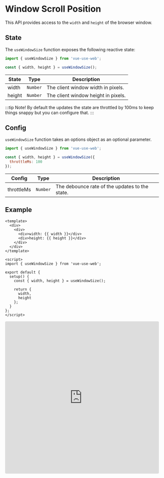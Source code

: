 # Window Scroll Position

This API provides access to the `width` and `height` of the browser window.

## State

The `useWindowSize` function exposes the following reactive state:

```js
import { useWindowSize } from 'vue-use-web';

const { width, height } = useWindowSize();
```

| State  | Type     | Description                         |
| ------ | -------- | ----------------------------------- |
| width  | `Number` | The client window width in pixels.  |
| height | `Number` | The client window height in pixels. |

:::tip Note!
By default the updates the state are throttled by 100ms to keep things snappy but you can configure that.
:::

## Config

`useWindowSize` function takes an options object as an optional parameter.

```js
import { useWindowSize } from 'vue-use-web';

const { width, height } = useWindowSize({
  throttleMs: 100
});
```

| Config     | Type     | Description                                    |
| ---------- | -------- | ---------------------------------------------- |
| throttleMs | `Number` | The debounce rate of the updates to the state. |

## Example

```vue
<template>
  <div>
    <div>
      <div>width: {{ width }}</div>
      <div>height: {{ height }}</div>
    </div>
  </div>
</template>

<script>
import { useWindowSize } from 'vue-use-web';

export default {
  setup() {
    const { width, height } = useWindowSize();

    return {
      width,
      height
    };
  }
};
</script>
```

<iframe src="https://codesandbox.io/embed/vue-use-web-use-scroll-position-3orjx?fontsize=14&module=%2Fsrc%2FApp.vue" title="vue-use-web: use window size" allow="geolocation; microphone; camera; midi; vr; accelerometer; gyroscope; payment; ambient-light-sensor; encrypted-media; usb" style="width:100%; height:500px; border:0; border-radius: 4px; overflow:hidden;" sandbox="allow-modals allow-forms allow-popups allow-scripts allow-same-origin"></iframe>
